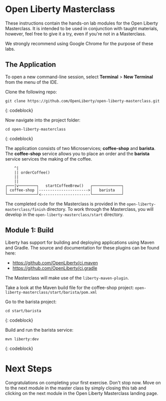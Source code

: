 # Open Liberty Masterclass

These instructions contain the hands-on lab modules for the Open Liberty Masterclass.  It is intended to be used in conjunction with taught materials, however, feel free to give it a try, even if you're not in a Masterclass.

We strongly recommend using Google Chrome for the purpose of these labs.

## The Application

To open a new command-line session, select **Terminal** > **New Terminal** from the menu of the IDE.

Clone the following repo:
```
git clone https://github.com/OpenLiberty/open-liberty-masterclass.git
```
{: codeblock}


Now navigate into the project folder:

```
cd open-liberty-masterclass
```
{: codeblock}

The application consists of two Microservices; **coffee-shop** and **barista**.  The **coffee-shop** service allows you to place an order and the **barista** service services the making of the coffee.

```
    ^|
    || orderCoffee()
    || 
    || 
┌───|v────────┐   startCoffeeBrew()   ┌─────────────┐
│ coffee-shop │---------------------->│   barista   │
└─────────────┘<----------------------└─────────────┘
```
The completed code for the Masterclass is provided in the `open-liberty-masterclass/finish` directory.  To work through the Masterclass, you will develop in the `open-liberty-masterclass/start` directory.

## Module 1: Build

Liberty has support for building and deploying applications using Maven and Gradle.  The source and documentation for these plugins can be found here:
* https://github.com/OpenLiberty/ci.maven
* https://github.com/OpenLiberty/ci.gradle

The Masterclass will make use of the `liberty-maven-plugin`.

Take a look at the Maven build file for the coffee-shop project: `open-liberty-masterclass/start/barista/pom.xml`

Go to the barista project:

```
cd start/barista
```
{: codeblock}

Build and run the barista service:

```
mvn liberty:dev
```
{: codeblock}

# Next Steps

Congratulations on completing your first exercise. Don't stop now. Move on to the next module in the master class by simply closing this tab and clicking on the next module in the Open Liberty Masterclass landing page.

